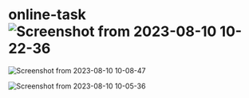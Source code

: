# online-task![Screenshot from 2023-08-10 10-22-36](https://github.com/nagaraju9951/online-task/assets/126653784/f1c19bab-f7b6-4764-ad9f-fd6464e90970)

![Screenshot from 2023-08-10 10-08-47](https://github.com/nagaraju9951/online-task/assets/126653784/48d6fe10-5e0b-4f8b-9074-c664bee58ea8)

![Screenshot from 2023-08-10 10-05-36](https://github.com/nagaraju9951/online-task/assets/126653784/2f189024-e725-4839-9373-3add1c053461)
